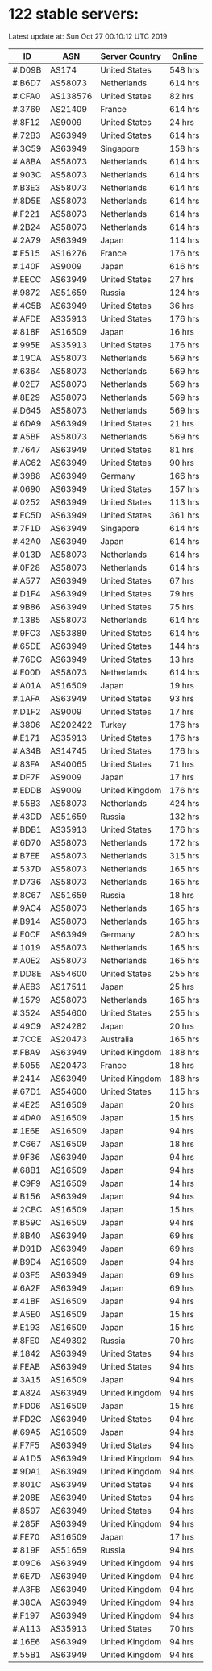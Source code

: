 # 122 stable servers:

Latest update at: Sun Oct 27 00:10:12 UTC 2019

| ID | ASN | Server Country | Online |
| -- | --- | -------------- | ------ |
| #.D09B | AS174 | United States | 548 hrs |
| #.B6D7 | AS58073 | Netherlands | 614 hrs |
| #.CFA0 | AS138576 | United States | 82 hrs |
| #.3769 | AS21409 | France | 614 hrs |
| #.8F12 | AS9009 | United States | 24 hrs |
| #.72B3 | AS63949 | United States | 614 hrs |
| #.3C59 | AS63949 | Singapore | 158 hrs |
| #.A8BA | AS58073 | Netherlands | 614 hrs |
| #.903C | AS58073 | Netherlands | 614 hrs |
| #.B3E3 | AS58073 | Netherlands | 614 hrs |
| #.8D5E | AS58073 | Netherlands | 614 hrs |
| #.F221 | AS58073 | Netherlands | 614 hrs |
| #.2B24 | AS58073 | Netherlands | 614 hrs |
| #.2A79 | AS63949 | Japan | 114 hrs |
| #.E515 | AS16276 | France | 176 hrs |
| #.140F | AS9009 | Japan | 616 hrs |
| #.EECC | AS63949 | United States | 27 hrs |
| #.9872 | AS51659 | Russia | 124 hrs |
| #.4C5B | AS63949 | United States | 36 hrs |
| #.AFDE | AS35913 | United States | 176 hrs |
| #.818F | AS16509 | Japan | 16 hrs |
| #.995E | AS35913 | United States | 176 hrs |
| #.19CA | AS58073 | Netherlands | 569 hrs |
| #.6364 | AS58073 | Netherlands | 569 hrs |
| #.02E7 | AS58073 | Netherlands | 569 hrs |
| #.8E29 | AS58073 | Netherlands | 569 hrs |
| #.D645 | AS58073 | Netherlands | 569 hrs |
| #.6DA9 | AS63949 | United States | 21 hrs |
| #.A5BF | AS58073 | Netherlands | 569 hrs |
| #.7647 | AS63949 | United States | 81 hrs |
| #.AC62 | AS63949 | United States | 90 hrs |
| #.3988 | AS63949 | Germany | 166 hrs |
| #.0690 | AS63949 | United States | 157 hrs |
| #.0252 | AS63949 | United States | 113 hrs |
| #.EC5D | AS63949 | United States | 361 hrs |
| #.7F1D | AS63949 | Singapore | 614 hrs |
| #.42A0 | AS63949 | Japan | 614 hrs |
| #.013D | AS58073 | Netherlands | 614 hrs |
| #.0F28 | AS58073 | Netherlands | 614 hrs |
| #.A577 | AS63949 | United States | 67 hrs |
| #.D1F4 | AS63949 | United States | 79 hrs |
| #.9B86 | AS63949 | United States | 75 hrs |
| #.1385 | AS58073 | Netherlands | 614 hrs |
| #.9FC3 | AS53889 | United States | 614 hrs |
| #.65DE | AS63949 | United States | 144 hrs |
| #.76DC | AS63949 | United States | 13 hrs |
| #.E00D | AS58073 | Netherlands | 614 hrs |
| #.A01A | AS16509 | Japan | 19 hrs |
| #.1AFA | AS63949 | United States | 93 hrs |
| #.D1F2 | AS9009 | United States | 17 hrs |
| #.3806 | AS202422 | Turkey | 176 hrs |
| #.E171 | AS35913 | United States | 176 hrs |
| #.A34B | AS14745 | United States | 176 hrs |
| #.83FA | AS40065 | United States | 71 hrs |
| #.DF7F | AS9009 | Japan | 17 hrs |
| #.EDDB | AS9009 | United Kingdom | 176 hrs |
| #.55B3 | AS58073 | Netherlands | 424 hrs |
| #.43DD | AS51659 | Russia | 132 hrs |
| #.BDB1 | AS35913 | United States | 176 hrs |
| #.6D70 | AS58073 | Netherlands | 172 hrs |
| #.B7EE | AS58073 | Netherlands | 315 hrs |
| #.537D | AS58073 | Netherlands | 165 hrs |
| #.D736 | AS58073 | Netherlands | 165 hrs |
| #.8C67 | AS51659 | Russia | 18 hrs |
| #.9AC4 | AS58073 | Netherlands | 165 hrs |
| #.B914 | AS58073 | Netherlands | 165 hrs |
| #.E0CF | AS63949 | Germany | 280 hrs |
| #.1019 | AS58073 | Netherlands | 165 hrs |
| #.A0E2 | AS58073 | Netherlands | 165 hrs |
| #.DD8E | AS54600 | United States | 255 hrs |
| #.AEB3 | AS17511 | Japan | 25 hrs |
| #.1579 | AS58073 | Netherlands | 165 hrs |
| #.3524 | AS54600 | United States | 255 hrs |
| #.49C9 | AS24282 | Japan | 20 hrs |
| #.7CCE | AS20473 | Australia | 165 hrs |
| #.FBA9 | AS63949 | United Kingdom | 188 hrs |
| #.5055 | AS20473 | France | 18 hrs |
| #.2414 | AS63949 | United Kingdom | 188 hrs |
| #.67D1 | AS54600 | United States | 115 hrs |
| #.4E25 | AS16509 | Japan | 20 hrs |
| #.4DA0 | AS16509 | Japan | 15 hrs |
| #.1E6E | AS16509 | Japan | 94 hrs |
| #.C667 | AS16509 | Japan | 18 hrs |
| #.9F36 | AS63949 | Japan | 94 hrs |
| #.68B1 | AS16509 | Japan | 94 hrs |
| #.C9F9 | AS16509 | Japan | 14 hrs |
| #.B156 | AS63949 | Japan | 94 hrs |
| #.2CBC | AS16509 | Japan | 15 hrs |
| #.B59C | AS16509 | Japan | 94 hrs |
| #.8B40 | AS63949 | Japan | 69 hrs |
| #.D91D | AS63949 | Japan | 69 hrs |
| #.B9D4 | AS16509 | Japan | 94 hrs |
| #.03F5 | AS63949 | Japan | 69 hrs |
| #.6A2F | AS63949 | Japan | 69 hrs |
| #.41BF | AS16509 | Japan | 94 hrs |
| #.A5E0 | AS16509 | Japan | 15 hrs |
| #.E193 | AS16509 | Japan | 15 hrs |
| #.8FE0 | AS49392 | Russia | 70 hrs |
| #.1842 | AS63949 | United States | 94 hrs |
| #.FEAB | AS63949 | United States | 94 hrs |
| #.3A15 | AS16509 | Japan | 94 hrs |
| #.A824 | AS63949 | United Kingdom | 94 hrs |
| #.FD06 | AS16509 | Japan | 15 hrs |
| #.FD2C | AS63949 | United States | 94 hrs |
| #.69A5 | AS16509 | Japan | 94 hrs |
| #.F7F5 | AS63949 | United States | 94 hrs |
| #.A1D5 | AS63949 | United Kingdom | 94 hrs |
| #.9DA1 | AS63949 | United Kingdom | 94 hrs |
| #.801C | AS63949 | United States | 94 hrs |
| #.208E | AS63949 | United States | 94 hrs |
| #.8597 | AS63949 | United States | 94 hrs |
| #.285F | AS63949 | United Kingdom | 94 hrs |
| #.FE70 | AS16509 | Japan | 17 hrs |
| #.819F | AS51659 | Russia | 94 hrs |
| #.09C6 | AS63949 | United Kingdom | 94 hrs |
| #.6E7D | AS63949 | United Kingdom | 94 hrs |
| #.A3FB | AS63949 | United Kingdom | 94 hrs |
| #.38CA | AS63949 | United Kingdom | 94 hrs |
| #.F197 | AS63949 | United Kingdom | 94 hrs |
| #.A113 | AS35913 | United States | 70 hrs |
| #.16E6 | AS63949 | United Kingdom | 94 hrs |
| #.55B1 | AS63949 | United Kingdom | 94 hrs |

